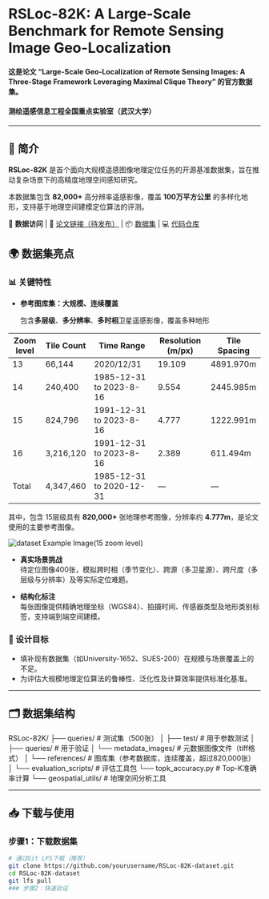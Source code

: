 # RSLoc-82K: A Large-Scale Benchmark for Remote Sensing Image Geo-Localization

#### 这是论文 “Large-Scale Geo-Localization of Remote Sensing Images: A Three-Stage Framework Leveraging Maximal Clique Theory” 的官方数据集。

#### 测绘遥感信息工程全国重点实验室（武汉大学）

---

## 💬 简介

**RSLoc-82K** 是首个面向大规模遥感图像地理定位任务的开源基准数据集，旨在推动复杂场景下的高精度地理空间感知研究。

本数据集包含 **82,000+** 高分辨率遥感影像，覆盖 **100万平方公里** 的多样化地形，支持基于地理空间建模定位算法的评测。

🔗 **数据访问** | 📄 [论文链接（待发布）]() | 📦 [数据集]() | 💻 [代码仓库](https://github.com/SandraPky/RSLoc-82K)


## 🌍 数据集亮点
### 📊 关键特性
- **参考图库集：大规模、连续覆盖**  

  包含**多层级**、**多分辨率**、**多时相**卫星遥感影像，覆盖多种地形
  
| Zoom level | Tile Count | Time Range                         | Resolution (m/px) | Tile Spacing |
|-------------|------------|-------------------------------------|-------------------|--------------|
| 13          | 66,144     | 2020/12/31                          | 19.109            | 4891.970m    |
| 14          | 240,400    | 1985-12-31 to 2023-8-16             | 9.554             | 2445.985m    |
| 15     | 824,796| 1991-12-31 to 2023-8-16     | 4.777             | 1222.991m    |
| 16          | 3,216,120  | 1991-12-31 to 2023-8-16             | 2.389             | 611.494m     |
| Total       | 4,347,460  | 1985-12-31 to 2020-12-31            | —                 | —            |

  其中，包含 15层级具有 **820,000+** 张地理参考图像，分辨率约 **4.777m**，是论文使用的主要参考图像。
  
  ![dataset Example Image(15 zoom level)](paper/dataset.jpg)

- **真实场景挑战**  
  待定位图像400张，模拟跨时相（季节变化）、跨源（多卫星源）、跨尺度（多层级与分辨率）及等实际定位难题。



- **结构化标注**  
  每张图像提供精确地理坐标（WGS84）、拍摄时间、传感器类型及地形类别标签，支持端到端空间建模。

### 🚀 设计目标
- 填补现有数据集（如University-1652、SUES-200）在规模与场景覆盖上的不足。
- 为评估大规模地理定位算法的鲁棒性、泛化性及计算效率提供标准化基准。

---
## 🗂️ 数据集结构
RSLoc-82K/
├── queries/ # 测试集（500张）
│ ├── test/ # 用于参数测试
│ ├── queries/ # 用于验证
│ └── metadata_images/ # 元数据图像文件（tiff格式）
│
└── references/ # 图库集（参考数据库，连续覆盖，超过820,000张）
│
└── evaluation_scripts/ # 评估工具包
└── topk_accuracy.py # Top-K准确率计算
└── geospatial_utils/ # 地理空间分析工具

---

## 📥 下载与使用
### 步骤1：下载数据集
```bash
# 通过Git LFS下载（推荐）
git clone https://github.com/yourusername/RSLoc-82K-dataset.git
cd RSLoc-82K-dataset
git lfs pull
### 步骤2：快速验证
